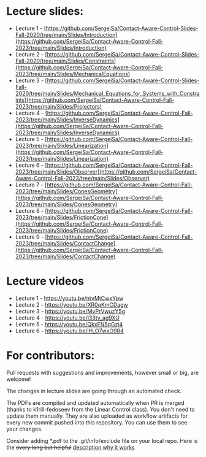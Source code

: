 # Lecture slides:

* Lecture 1 - [https://github.com/SergeiSa/Contact-Aware-Control-Slides-Fall-2020/tree/main/Slides/Introduction](https://github.com/SergeiSa/Contact-Aware-Control-Fall-2023/tree/main/Slides/Introduction)
* Lecture 2 - [https://github.com/SergeiSa/Contact-Aware-Control-Slides-Fall-2020/tree/main/Slides/Constraints](https://github.com/SergeiSa/Contact-Aware-Control-Fall-2023/tree/main/Slides/MechanicalEquations)
* Lecture 3 - [https://github.com/SergeiSa/Contact-Aware-Control-Slides-Fall-2020/tree/main/Slides/Mechanical_Equations_for_Systems_with_Constraints](https://github.com/SergeiSa/Contact-Aware-Control-Fall-2023/tree/main/Slides/Projectors)
* Lecture 4 - [https://github.com/SergeiSa/Contact-Aware-Control-Fall-2023/tree/main/Slides/InverseDynamics](https://github.com/SergeiSa/Contact-Aware-Control-Fall-2023/tree/main/Slides/InverseDynamics)
* Lecture 5 - [https://github.com/SergeiSa/Contact-Aware-Control-Fall-2023/tree/main/Slides/Linearization](https://github.com/SergeiSa/Contact-Aware-Control-Fall-2023/tree/main/Slides/Linearization)
* Lecture 6 - [https://github.com/SergeiSa/Contact-Aware-Control-Fall-2023/tree/main/Slides/Observer](https://github.com/SergeiSa/Contact-Aware-Control-Fall-2023/tree/main/Slides/Observer)
* Lecture 7 - [https://github.com/SergeiSa/Contact-Aware-Control-Fall-2023/tree/main/Slides/ConesGeometry](https://github.com/SergeiSa/Contact-Aware-Control-Fall-2023/tree/main/Slides/ConesGeometry)
* Lecture 8 - [https://github.com/SergeiSa/Contact-Aware-Control-Fall-2023/tree/main/Slides/FrictionCone](https://github.com/SergeiSa/Contact-Aware-Control-Fall-2023/tree/main/Slides/FrictionCone)
* Lecture 9 - [https://github.com/SergeiSa/Contact-Aware-Control-Fall-2023/tree/main/Slides/ContactChange](https://github.com/SergeiSa/Contact-Aware-Control-Fall-2023/tree/main/Slides/ContactChange)

# Lecture videos

* Lecture 1 - https://youtu.be/ntvMtCwxYpw
* Lecture 2 - https://youtu.be/XR0qKmCDagw
* Lecture 3 - https://youtu.be/MvPrVwuzY5g
* Lecture 4 - https://youtu.be/i33tv_ag9XU
* Lecture 5 - https://youtu.be/QkxFN5qGzj4
* Lecture 6 - https://youtu.be/iH_O7wxO9R4
  
# For contributors:

Pull requests with suggestions and improvements, however small or big, are welcome!

The changes in lecture slides are going through an automated check.

The PDFs are compiled and updated automatically when PR is merged (thanks to k1rill-fedoseev from the Linear Control class). You don't need to update them manually. They are also uploaded as workflow artifacts for every new commit pushed into this repository. You can use them to see your changes.
 
Consider adding \*.pdf to the .git/info/exclude file on your local repo. Here is the ~~overy long but helpful~~ [description why it works](https://medium.com/@dave_lunny/exclude-files-from-git-without-committing-changes-to-gitignore-986fa712e78d)

